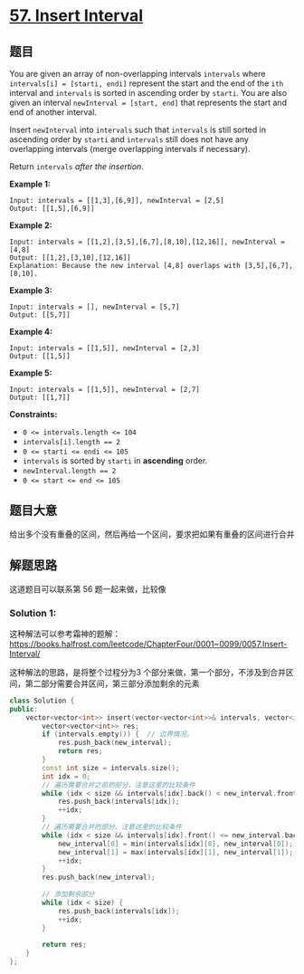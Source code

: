 # [57. Insert Interval](https://leetcode-cn.com/problems/insert-interval/)

## 题目

You are given an array of non-overlapping intervals `intervals` where `intervals[i] = [starti, endi]` represent the start and the end of the `ith` interval and `intervals` is sorted in ascending order by `starti`. You are also given an interval `newInterval = [start, end]` that represents the start and end of another interval.

Insert `newInterval` into `intervals` such that `intervals` is still sorted in ascending order by `starti` and `intervals` still does not have any overlapping intervals (merge overlapping intervals if necessary).

Return `intervals` *after the insertion*.

 

**Example 1:**

```
Input: intervals = [[1,3],[6,9]], newInterval = [2,5]
Output: [[1,5],[6,9]]
```

**Example 2:**

```
Input: intervals = [[1,2],[3,5],[6,7],[8,10],[12,16]], newInterval = [4,8]
Output: [[1,2],[3,10],[12,16]]
Explanation: Because the new interval [4,8] overlaps with [3,5],[6,7],[8,10].
```

**Example 3:**

```
Input: intervals = [], newInterval = [5,7]
Output: [[5,7]]
```

**Example 4:**

```
Input: intervals = [[1,5]], newInterval = [2,3]
Output: [[1,5]]
```

**Example 5:**

```
Input: intervals = [[1,5]], newInterval = [2,7]
Output: [[1,7]]
```

 

**Constraints:**

- `0 <= intervals.length <= 104`
- `intervals[i].length == 2`
- `0 <= starti <= endi <= 105`
- `intervals` is sorted by `starti` in **ascending** order.
- `newInterval.length == 2`
- `0 <= start <= end <= 105`

## 题目大意

给出多个没有重叠的区间，然后再给一个区间，要求把如果有重叠的区间进行合并

## 解题思路

这道题目可以联系第 56 题一起来做，比较像

### Solution 1:

这种解法可以参考霜神的题解：https://books.halfrost.com/leetcode/ChapterFour/0001~0099/0057.Insert-Interval/

这种解法的思路，是将整个过程分为3 个部分来做，第一个部分，不涉及到合并区间，第二部分需要合并区间，第三部分添加剩余的元素

````c++
class Solution {
public:
    vector<vector<int>> insert(vector<vector<int>>& intervals, vector<int>& new_interval) {
        vector<vector<int>> res;
        if (intervals.empty()) {  // 边界情况，
            res.push_back(new_interval);
            return res;
        }
        const int size = intervals.size();
        int idx = 0;
        // 遍历需要合并之前的部分，注意这里的比较条件
        while (idx < size && intervals[idx].back() < new_interval.front()) {
            res.push_back(intervals[idx]);
            ++idx;
        }
        // 遍历需要合并的部分，注意这里的比较条件
        while (idx < size && intervals[idx].front() <= new_interval.back()) {
            new_interval[0] = min(intervals[idx][0], new_interval[0]);
            new_interval[1] = max(intervals[idx][1], new_interval[1]);
            ++idx;
        }
        res.push_back(new_interval);
        
        // 添加剩余部分
        while (idx < size) {
            res.push_back(intervals[idx]);
            ++idx;
        }
        
        return res;
    }
};
````

